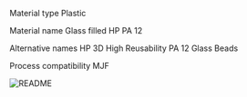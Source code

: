 Material type
Plastic

Material name
Glass filled HP PA 12

Alternative names
HP 3D High Reusability PA 12 Glass Beads

Process compatibility
MJF


![README](https://github.com/user-attachments/assets/f22cb6f7-08b3-484e-81f1-717a1ae403b1)
